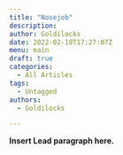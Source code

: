 ```yaml
---
title: "Nosejob"
description: 
author: Goldilocks
date: 2022-02-18T17:27:07Z
menu: main
draft: true
categories:
  - All Articles
tags:
  - Untagged
authors:
  - Goldilocks

---
```


**Insert Lead paragraph here.**
